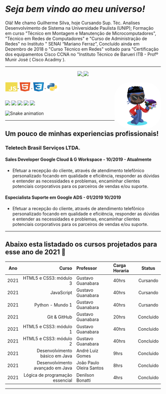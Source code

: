 # _Seja bem vindo ao meu universo!_
Olá! Me chamo Guilherme Silva, hoje Cursando Sup. Téc. Analises Desenvolvimento de Sistema na Universidade Paulista (UNIP); Formação em curso "Técnico em Montagem e Manutenção de Microcomputadores", "Técnico em Redes de Computadores" e "Curso de Administração de Redes" no Instituto " SENAI “Mariano Ferraz”, Concluído ainda em Dezembro de 2018 o "Curso Técnico em Redes" voltado para "Certificação dos equipamentos Cisco CCNA no "Instituto Técnico de Barueri ITB - Profº Munir José ( Cisco Acadmy ).
***
<div align="center">
  <a href="https://github.com/dasilvaguilherme">
  <img height="180em" src="https://github-readme-stats.vercel.app/api?username=dasilvaguilherme&show_icons=true&theme=dracula&include_all_commits=true&count_private=true"/>
  <img height="180em" src="https://github-readme-stats.vercel.app/api/top-langs/?username=dasilvaguilherme&layout=compact&langs_count=7&theme=dracula"/>
</div>
<div style="display: inline_block"><br>
  <img align="center" alt="Icon-Js" height="30" width="40" src="https://raw.githubusercontent.com/devicons/devicon/master/icons/javascript/javascript-plain.svg">
  <img align="center" alt="Icon-HTML" height="30" width="40" src="https://raw.githubusercontent.com/devicons/devicon/master/icons/html5/html5-original.svg">
  <img align="center" alt="Icon-CSS" height="30" width="40" src="https://raw.githubusercontent.com/devicons/devicon/master/icons/css3/css3-original.svg">
  <img align="center" alt="Icon-Python" height="30" width="40" src="https://raw.githubusercontent.com/devicons/devicon/master/icons/python/python-original.svg">
  <img align="right" alt="My-octacat" height="150" style="border-radius:50px;" src="https://github.com/dasilvaguilherme/Ola-Mundo/blob/main/imagens-png/my-octocat-P.png">
</div>
  
  ##
 
<div> 
  <a href="https://www.youtube.com/channel/UCu4WpYrLAqHplvAtzDnflNw" target="_blank"><img src="https://img.shields.io/badge/YouTube-FF0000?style=for-the-badge&logo=youtube&logoColor=white" target="_blank"></a>
  <a href="https://www.instagram.com/opsguiihsilva_/?hl=pt-br" target="_blank"><img src="https://img.shields.io/badge/-Instagram-%23E4405F?style=for-the-badge&logo=instagram&logoColor=white" target="_blank"></a>
 	<a href="https://www.twitch.tv/guihaugusto" target="_blank"><img src="https://img.shields.io/badge/Twitch-9146FF?style=for-the-badge&logo=twitch&logoColor=white" target="_blank"></a>
  <a href = "mailto:dasilva.guilherme.582@gmail.com"><img src="https://img.shields.io/badge/-Gmail-%23333?style=for-the-badge&logo=gmail&logoColor=white" target="_blank"></a>
  <a href="https://www.linkedin.com/in/guilhermesilva582/" target="_blank"><img src="https://img.shields.io/badge/-LinkedIn-%230077B5?style=for-the-badge&logo=linkedin&logoColor=white" target="_blank"></a>
 
  ![Snake animation](https://github.com/dasilvaguilherme/dasilvaguilherme/blob/output/github-contribution-grid-snake.svg)
 
</div>
  
***
## Um pouco de minhas experiencias profissionais!
### Teletech Brasil Serviços LTDA.
#### Sales Developer Google Cloud & G Workspace - 10/2019 - Atualmente
* Efetuar a recepção do cliente, através de atendimento telefônico personalizado focando em qualidade e
eficiência, responder as dúvidas e entender as necessidades e problemas, encaminhar clientes
potenciais corporativos para os parceiros de vendas e/ou suporte.
#### Especialista Suporte em Google ADS - 01/2019 10/2019
* Efetuar a recepção do cliente, através de atendimento telefônico personalizado focando em qualidade e
eficiência, responder as dúvidas e entender as necessidades e problemas, encaminhar clientes
potenciais corporativos para os parceiros de vendas e/ou suporte.
***
## Abaixo esta listadado os cursos projetados para esse ano de 2021 :eyes:
Ano | Curso | Professor | Carga Horaria | Status
:---: | ---: | :--- | :--- | :---:
2021 | HTML5 e CSS3: módulo 3 | Gustavo Guanabara | 40hrs | Cursando
2021 | JavaScript | Gustavo Guanabara | 40hrs | Cursando
2021 | Python - Mundo 1 | Gustavo Guanabara | 40hrs | Cursando
2021 |  Git & GitHub | Gustavo Guanabara | 20hrs | Concluido
2021 | HTML5 e CSS3: módulo 1 | Gustavo Guanabara | 40hrs | Concluido
2021 | HTML5 e CSS3: módulo 2 | Gustavo Guanabara | 40hrs | Concluido
2021 | Desenvolvimento básico em Java | André Luiz Gomes | 9hrs | Concluido
2021 | Desenvolvimento avançado em Java | João Paulo Oleira Santos | 8hrs | Concluido
2021 | Lógica de programação essencial | Denilson Bonatti | 4hrs | Concluido
***
